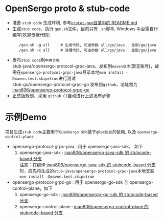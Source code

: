 # OpenSergo proto & stub-code

- 准备 `stub code` 生成环境, 参考[`protoc-gen`目录中的 README.md](./protoc-gen/README.md)  
- 生成`stub code`，执行 `gen.sh`文件，目前只有 `.sh`脚本, Windows 平台需自行编写(欢迎贡献代码)  
  ```shell
    ./gen.sh -g all     # 生成代码, 可选参数 all/go/java : 全部/go/java
    ./gen.sh -c all     # 清理代码, 可选参数 all/go/java : 全部/go/java
  ```
- 发布`stub code`到`中央仓库`  
  stub-java/opensergo-protocol-grpc-java，发布到`maven仓库`(暂无账号)，故需在`opensergo-protocol-grpc-java`目录本地`mvn install -Dmaven.test.skip=true`进行测试  
  stub-go/opensergo-protocol-grpc-go 发布到`github`，地址暂为 [jnan806/opensergo-protocol-grpc-go](https://github.com/jnan806/opensergo-protocol-grpc-go)
- 正式版规划，采用 `github CI`自动进行上述发布步骤 




# 示例Demo

项目生成`stub code`主要用于`OpenSergo SDK`基于`gRpc协议`的依赖, 以及 `opensergo-control-plane`

- opensergo-protocol-grpc-java : 用于  opensergo-java-sdk， 如下
  1. opensergo-java-sdk : [jnan806/opensergo-java-sdk 的 stubcode-based 分支](https://github.com/jnan806/opensergo-java-sdk/tree/stubcode-based)  
     注意：在编译 [jnan806/opensergo-java-sdk 的 stubcode-based 分支](https://github.com/jnan806/opensergo-java-sdk/tree/stubcode-based)  时，应先将生成的`stub-java/opensergo-protocol-grpc-java`本地安装`mvn install -Dmaven.test.skip=true`
- opensergo-protocol-grpc-go : 用于 opensergo-go-sdk 与 opensergo-control-plane，如下
  1. opensergo-go-sdk : [jnan806/opensergo-go-sdk 的 stubcode-based 分支](https://github.com/jnan806/opensergo-go-sdk/tree/stubcode-based)
  2. opensergo-control-plane : [jnan806/opensergo-control-plane 的 stubcode-based 分支](https://github.com/jnan806/opensergo-control-plane/tree/stubcode-based)